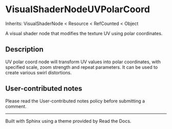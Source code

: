 # VisualShaderNodeUVPolarCoord

Inherits: VisualShaderNode < Resource < RefCounted < Object

A visual shader node that modifies the texture UV using polar coordinates.

## Description

UV polar coord node will transform UV values into polar coordinates, with
specified scale, zoom strength and repeat parameters. It can be used to create
various swirl distortions.

## User-contributed notes

Please read the User-contributed notes policy before submitting a comment.

* * *

Built with Sphinx using a theme provided by Read the Docs.

